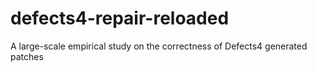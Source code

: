 # defects4-repair-reloaded
A large-scale empirical study on the correctness of Defects4 generated patches
